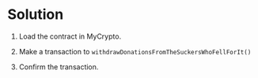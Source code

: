 # Solution

1. Load the contract in MyCrypto.

2. Make a transaction to ```withdrawDonationsFromTheSuckersWhoFellForIt()```

3. Confirm the transaction.